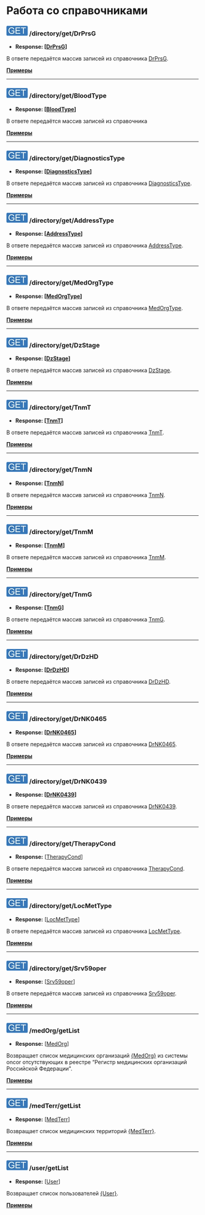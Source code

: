 Работа со справочниками
=======================

### ![GET](../../img/get.png) /directory/get/DrPrsG
* **Response: [[DrPrsG](../../types/types.md#com.siams.med.api.DrPrsG)]**

В ответе передаётся массив записей из справочника [DrPrsG](../../types/types.md#com.siams.med.api.DrPrsG).

**[Примеры](get/DrPrsG/examples/get.md)**

---

### ![GET](../../img/get.png) /directory/get/BloodType
* **Response: [[BloodType](../../types/types.md#com.siams.med.api.BloodType)]**

В ответе передаётся массив записей из справочника

**[Примеры](get/BloodType/examples/get.md)**

---

### ![GET](../../img/get.png) /directory/get/DiagnosticsType
* **Response: [[DiagnosticsType](../../types/types.md#com.siams.med.api.DiagnosticsType)]**

В ответе передаётся массив записей из справочника [DiagnosticsType](../../types/types.md#com.siams.med.api.DiagnosticsType).

**[Примеры](get/DiagnosticsType/examples/get.md)**

---

### ![GET](../../img/get.png) /directory/get/AddressType
* **Response: [[AddressType](../../types/types.md#com.siams.med.api.AddressType)]**

В ответе передаётся массив записей из справочника [AddressType](../../types/types.md#com.siams.med.api.AddressType).

**[Примеры](get/AddressType/examples/get.md)**

---

### ![GET](../../img/get.png) /directory/get/MedOrgType
* **Response: [[MedOrgType](../../types/types.md#medorgtype)]**

В ответе передаётся массив записей из справочника [MedOrgType](../../types/types.md#medorgtype).

**[Примеры](get/MedOrgType/examples/get.md)**

---

### ![GET](../../img/get.png) /directory/get/DzStage
* **Response: [[DzStage](../../types/types.md#com.siams.med.api.DzStage)]**

В ответе передаётся массив записей из справочника [DzStage](../../types/types.md#com.siams.med.api.DzStage).

**[Примеры](get/DzStage/examples/get.md)**

---

### ![GET](../../img/get.png) /directory/get/TnmT
* **Response: [[TnmT](../../types/types.md#com.siams.med.api.TnmT)]**

В ответе передаётся массив записей из справочника [TnmT](../../types/types.md#com.siams.med.api.TnmT).

**[Примеры](get/TnmT/examples/get.md)**

---

### ![GET](../../img/get.png) /directory/get/TnmN
* **Response: [[TnmN](../../types/types.md#com.siams.med.api.TnmN)]**

В ответе передаётся массив записей из справочника [TnmN](../../types/types.md#com.siams.med.api.TnmN).

**[Примеры](get/TnmN/examples/get.md)**

---

### ![GET](../../img/get.png) /directory/get/TnmM
* **Response: [[TnmM](../../types/types.md#com.siams.med.api.TnmM)]**

В ответе передаётся массив записей из справочника [TnmM](../../types/types.md#com.siams.med.api.TnmM).

**[Примеры](get/TnmM/examples/get.md)**

---

### ![GET](../../img/get.png) /directory/get/TnmG
* **Response: [[TnmG](../../types/types.md#com.siams.med.api.TnmM)]**

В ответе передаётся массив записей из справочника [TnmG](../../types/types.md#com.siams.med.api.TnmM).

**[Примеры](get/TnmG/examples/get.md)**

---

### ![GET](../../img/get.png) /directory/get/DrDzHD
* **Response: [[DrDzHD](../../types/types.md#com.siams.med.api.DrDzHD)]**

В ответе передаётся массив записей из справочника [DrDzHD](../../types/types.md#com.siams.med.api.DrDzHD).

**[Примеры](get/DrDzHD/examples/get.md)**

---

### ![GET](../../img/get.png) /directory/get/DrNK0465
* **Response: [[DrNK0465](../../types/types.md#com.siams.med.api.DrNK0465)]**

В ответе передаётся массив записей из справочника [DrNK0465](../../types/types.md#com.siams.med.api.DrNK0465).

**[Примеры](get/DrNK0465/examples/get.md)**

---

<a name="DrNK0439"/>

### ![GET](../../img/get.png) /directory/get/DrNK0439
* **Response: [[DrNK0439](../../types/types.md#com.siams.med.api.DrNK0439)]**

В ответе передаётся массив записей из справочника [DrNK0439](../../types/types.md#com.siams.med.api.DrNK0439).

**[Примеры](get/DrNK0439/examples/get.md)**

---

### ![GET](../../img/get.png) /directory/get/TherapyCond
* **Response:** [[TherapyCond](../../types/types.md#com.siams.med.api.TherapyCond)]

В ответе передаётся массив записей из справочника [TherapyCond](../../types/types.md#com.siams.med.api.TherapyCond).

**[Примеры](get/TherapyCond/examples/get.md)**

---

### ![GET](../../img/get.png) /directory/get/LocMetType
* **Response:** [[LocMetType](../../types/types.md#com.siams.med.api.LocMetType)]

В ответе передаётся массив записей из справочника [LocMetType](../../types/types.md#com.siams.med.api.LocMetType).

**[Примеры](get/LocMetType/examples/get.md)**

---

### ![GET](../../img/get.png) /directory/get/Srv59oper
* **Response:** [[Srv59oper](../../types/types.md#com.siams.med.api.Srv59Oper)]

В ответе передаётся массив записей из справочника [Srv59oper](../../types/types.md#com.siams.med.api.Srv59Oper).

**[Примеры](get/Srv59oper/examples/get.md)**

---

### ![GET](../../img/get.png) /medOrg/getList
* **Response:** [[MedOrg](../../types/types.md#com.siams.med.api.MedOrg)]

Возвращает список медицинских организаций [{MedOrg}](../../types/types.md#com.siams.med.api.MedOrg) из системы oncor отсутствующих в реестре 
“Регистр медицинских организаций Российской Федерации".

**[Примеры](medOrg/getList/examples/getList.md)**

---

### ![GET](../../img/get.png) /medTerr/getList
* **Response:** [[MedTerr](../../types/types.md#com.siams.med.api.MedTerr)]

Возвращает список медицинских территорий [{MedTerr}](../../types/types.md#com.siams.med.api.MedTerr).

**[Примеры](medTerr/getList/examples/getList.md)**

---

### ![GET](../../img/get.png) /user/getList
* **Response:** [[User](../../types/types.md#com.siams.med.api.User)]

Возвращает список пользователей [{User}](../../types/types.md#com.siams.med.api.User).

**[Примеры](user/getList/examples/getList.md)**
